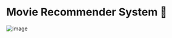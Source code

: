 # Movie Recommender System 🎥

![image](https://github.com/Minchaewon/MedicineContest/assets/113902638/bf728e9d-b2cf-4ec2-ba26-9e8d8f8db967)
